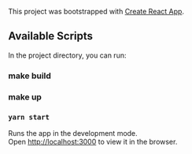 This project was bootstrapped with [Create React App](https://github.com/facebook/create-react-app).

## Available Scripts

In the project directory, you can run:

### make build

### make up


### `yarn start`

Runs the app in the development mode.<br />
Open [http://localhost:3000](http://localhost:3000) to view it in the browser.